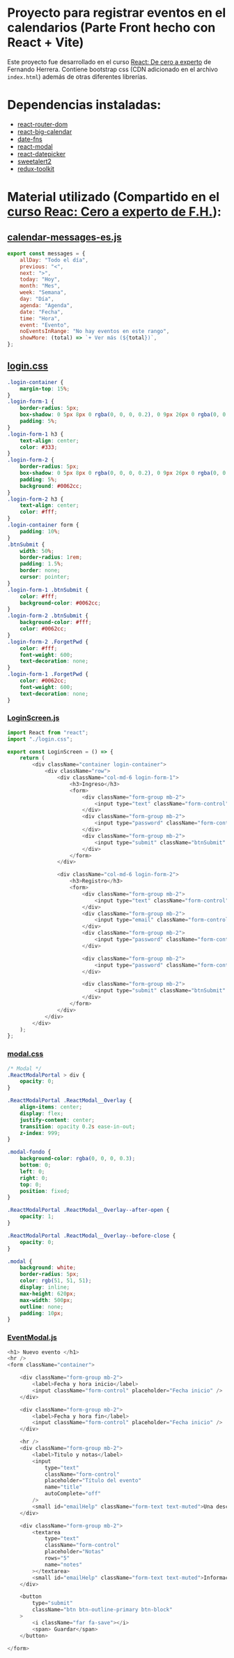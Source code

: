 # Proyecto para registrar eventos en el calendarios (Parte Front hecho con React + Vite)

Este proyecto fue desarrollado en el curso [React: De cero a experto](https://www.udemy.com/course/react-cero-experto) de Fernando Herrera. Contiene bootstrap css (CDN adicionado en el archivo `index.html`) además de otras diferentes librerías.

# Dependencias instaladas:

-   [react-router-dom](https://reactrouter.com/en/main)
-   [react-big-calendar](https://www.npmjs.com/package/react-big-calendar)
-   [date-fns](https://www.npmjs.com/package/date-fns)
-   [react-modal](https://www.npmjs.com/package/react-modal)
-   [react-datepicker](https://www.npmjs.com/package/react-datepicker)
-   [sweetalert2](https://www.npmjs.com/package/sweetalert2)
-   [redux-toolkit](https://redux-toolkit.js.org)

# Material utilizado (Compartido en el [curso Reac: Cero a experto de F.H.](https://www.udemy.com/course/react-cero-experto)):

## [calendar-messages-es.js](https://gist.github.com/Klerith/1658fc368898dd673fc5a9a01ccb12ff#file-calendar-messages-es-js)

```js
export const messages = {
    allDay: "Todo el día",
    previous: "<",
    next: ">",
    today: "Hoy",
    month: "Mes",
    week: "Semana",
    day: "Día",
    agenda: "Agenda",
    date: "Fecha",
    time: "Hora",
    event: "Evento",
    noEventsInRange: "No hay eventos en este rango",
    showMore: (total) => `+ Ver más (${total})`,
};
```

## [login.css](https://gist.github.com/Klerith/74a0c4426599f3bc25b7f4e8d95b6a7f#file-login-css)

```css
.login-container {
    margin-top: 15%;
}
.login-form-1 {
    border-radius: 5px;
    box-shadow: 0 5px 8px 0 rgba(0, 0, 0, 0.2), 0 9px 26px 0 rgba(0, 0, 0, 0.19);
    padding: 5%;
}
.login-form-1 h3 {
    text-align: center;
    color: #333;
}
.login-form-2 {
    border-radius: 5px;
    box-shadow: 0 5px 8px 0 rgba(0, 0, 0, 0.2), 0 9px 26px 0 rgba(0, 0, 0, 0.19);
    padding: 5%;
    background: #0062cc;
}
.login-form-2 h3 {
    text-align: center;
    color: #fff;
}
.login-container form {
    padding: 10%;
}
.btnSubmit {
    width: 50%;
    border-radius: 1rem;
    padding: 1.5%;
    border: none;
    cursor: pointer;
}
.login-form-1 .btnSubmit {
    color: #fff;
    background-color: #0062cc;
}
.login-form-2 .btnSubmit {
    background-color: #fff;
    color: #0062cc;
}
.login-form-2 .ForgetPwd {
    color: #fff;
    font-weight: 600;
    text-decoration: none;
}
.login-form-1 .ForgetPwd {
    color: #0062cc;
    font-weight: 600;
    text-decoration: none;
}
```

### [LoginScreen.js](https://gist.github.com/Klerith/74a0c4426599f3bc25b7f4e8d95b6a7f#file-loginscreen-js)

```js
import React from "react";
import "./login.css";

export const LoginScreen = () => {
    return (
        <div className="container login-container">
            <div className="row">
                <div className="col-md-6 login-form-1">
                    <h3>Ingreso</h3>
                    <form>
                        <div className="form-group mb-2">
                            <input type="text" className="form-control" placeholder="Correo" />
                        </div>
                        <div className="form-group mb-2">
                            <input type="password" className="form-control" placeholder="Contraseña" />
                        </div>
                        <div className="form-group mb-2">
                            <input type="submit" className="btnSubmit" value="Login" />
                        </div>
                    </form>
                </div>

                <div className="col-md-6 login-form-2">
                    <h3>Registro</h3>
                    <form>
                        <div className="form-group mb-2">
                            <input type="text" className="form-control" placeholder="Nombre" />
                        </div>
                        <div className="form-group mb-2">
                            <input type="email" className="form-control" placeholder="Correo" />
                        </div>
                        <div className="form-group mb-2">
                            <input type="password" className="form-control" placeholder="Contraseña" />
                        </div>

                        <div className="form-group mb-2">
                            <input type="password" className="form-control" placeholder="Repita la contraseña" />
                        </div>

                        <div className="form-group mb-2">
                            <input type="submit" className="btnSubmit" value="Crear cuenta" />
                        </div>
                    </form>
                </div>
            </div>
        </div>
    );
};
```

### [modal.css](https://gist.github.com/Klerith/5f490092ce9bd5775cb1d91162be0cea#file-modal-css)

```css
/* Modal */
.ReactModalPortal > div {
    opacity: 0;
}

.ReactModalPortal .ReactModal__Overlay {
    align-items: center;
    display: flex;
    justify-content: center;
    transition: opacity 0.2s ease-in-out;
    z-index: 999;
}

.modal-fondo {
    background-color: rgba(0, 0, 0, 0.3);
    bottom: 0;
    left: 0;
    right: 0;
    top: 0;
    position: fixed;
}

.ReactModalPortal .ReactModal__Overlay--after-open {
    opacity: 1;
}

.ReactModalPortal .ReactModal__Overlay--before-close {
    opacity: 0;
}

.modal {
    background: white;
    border-radius: 5px;
    color: rgb(51, 51, 51);
    display: inline;
    max-height: 620px;
    max-width: 500px;
    outline: none;
    padding: 10px;
}
```

### [EventModal.js](https://gist.github.com/Klerith/8c9b2178830045b3f5126422bd0223e1#file-eventmodal-js)

```js
<h1> Nuevo evento </h1>
<hr />
<form className="container">

    <div className="form-group mb-2">
        <label>Fecha y hora inicio</label>
        <input className="form-control" placeholder="Fecha inicio" />
    </div>

    <div className="form-group mb-2">
        <label>Fecha y hora fin</label>
        <input className="form-control" placeholder="Fecha inicio" />
    </div>

    <hr />
    <div className="form-group mb-2">
        <label>Titulo y notas</label>
        <input
            type="text"
            className="form-control"
            placeholder="Título del evento"
            name="title"
            autoComplete="off"
        />
        <small id="emailHelp" className="form-text text-muted">Una descripción corta</small>
    </div>

    <div className="form-group mb-2">
        <textarea
            type="text"
            className="form-control"
            placeholder="Notas"
            rows="5"
            name="notes"
        ></textarea>
        <small id="emailHelp" className="form-text text-muted">Información adicional</small>
    </div>

    <button
        type="submit"
        className="btn btn-outline-primary btn-block"
    >
        <i className="far fa-save"></i>
        <span> Guardar</span>
    </button>

</form>
```

